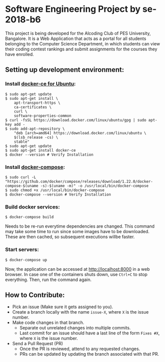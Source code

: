 # Software Engineering Project by se-2018-b6
This project is being developed for the Alcoding Club of PES University, Bangalore.
It is a Web Application that acts as a portal for all students belonging to the Computer Science Department, in which students can view their coding contest rankings and submit assignments for the courses they have enrolled.

## Setting up development environment:
### Install [docker-ce for Ubuntu](https://docs.docker.com/install/linux/docker-ce/ubuntu/#install-docker-ce):
```shell
$ sudo apt-get update
$ sudo apt-get install \
    apt-transport-https \
    ca-certificates \
    curl \
    software-properties-common
$ curl -fsSL https://download.docker.com/linux/ubuntu/gpg | sudo apt-key add -
$ sudo add-apt-repository \
    "deb [arch=amd64] https://download.docker.com/linux/ubuntu \
    $(lsb_release -cs) \
    stable"
$ sudo apt-get update
$ sudo apt-get install docker-ce
$ docker --version # Verify Installation
```
### Install [docker-compose](https://docs.docker.com/compose/install/#install-compose):
```shell
$ sudo curl -L "https://github.com/docker/compose/releases/download/1.22.0/docker-compose-$(uname -s)-$(uname -m)" -o /usr/local/bin/docker-compose
$ sudo chmod +x /usr/local/bin/docker-compose
$ docker-compose --version # Verify Installation
```
### Build docker services:
```shell
$ docker-compose build
```
Needs to be re-run everytime dependencies are changed. This command may take some time to run since some images have to be downloaded. These are then cached, so subsequent executions willbe faster.
### Start servers:
```shell
$ docker-compose up
```
Now, the application can be accessed at [http://localhost:8000](http://localhost:8000) in a web browser. In case one of the containers shuts down, use `Ctrl+C` to stop everything. Then, run the command again.
## How to Contribute:
- Pick an issue (Make sure it gets assigned to you).
- Create a branch locally with the name `issue-X`, where `X` is the issue number.
- Make code changes in that branch.
    - Separate out unrelated changes into multiple commits.
    - Last commit for an issue should have a last line of the form `Fixes #X`, where `X` is the issue number.
- Send a Pull Request (PR)
    - Once the PR is reviewed, attend to any requested changes.
    - PRs can be updated by updating the branch associated with that PR.
